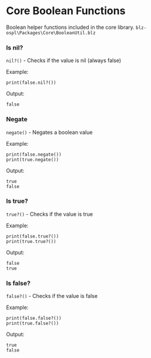 # Core Boolean Functions
Boolean helper functions included in the core library.
`blz-ospl\Packages\Core\BooleanUtil.blz`

### Is nil?
`nil?()` - Checks if the value is nil (always false)

Example:
```
print(false.nil?())
```

Output:
```
false
```

### Negate
`negate()` - Negates a boolean value

Example:
```
print(false.negate())
print(true.negate())
```

Output:
```
true
false
```

### Is true?
`true?()` - Checks if the value is true

Example:
```
print(false.true?())
print(true.true?())
```

Output:
```
false
true
```

### Is false?
`false?()` - Checks if the value is false

Example:
```
print(false.false?())
print(true.false?())
```

Output:
```
true
false
```